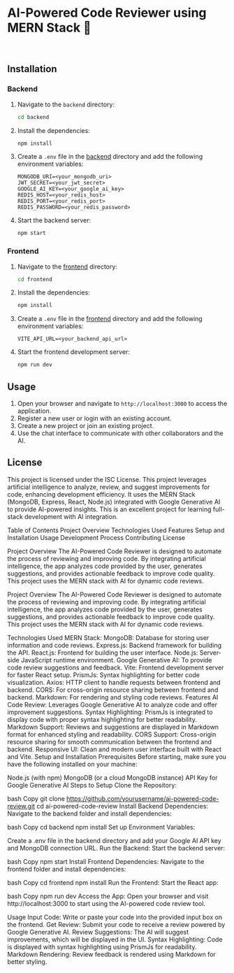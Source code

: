 


<h1>AI-Powered Code Reviewer using MERN Stack 🚀</h1><BR>

## Installation

### Backend

1. Navigate to the `backend` directory:
    ```sh
    cd backend
    ```

2. Install the dependencies:
    ```sh
    npm install
    ```

3. Create a `.env` file in the [backend](http://_vscodecontentref_/38) directory and add the following environment variables:
    ```
    MONGODB_URI=<your_mongodb_uri>
    JWT_SECRET=<your_jwt_secret>
    GOOGLE_AI_KEY=<your_google_ai_key>
    REDIS_HOST=<your_redis_host>
    REDIS_PORT=<your_redis_port>
    REDIS_PASSWORD=<your_redis_password>
    ```

4. Start the backend server:
    ```sh
    npm start
    ```

### Frontend

1. Navigate to the [frontend](http://_vscodecontentref_/39) directory:
    ```sh
    cd frontend
    ```

2. Install the dependencies:
    ```sh
    npm install
    ```

3. Create a `.env` file in the [frontend](http://_vscodecontentref_/40) directory and add the following environment variables:
    ```
    VITE_API_URL=<your_backend_api_url>
    ```

4. Start the frontend development server:
    ```sh
    npm run dev
    ```

## Usage

1. Open your browser and navigate to `http://localhost:3000` to access the application.
2. Register a new user or login with an existing account.
3. Create a new project or join an existing project.
4. Use the chat interface to communicate with other collaborators and the AI.

## License

This project is licensed under the ISC License.
This project leverages artificial intelligence to analyze, review, and suggest improvements for code, enhancing development efficiency. It uses the MERN Stack (MongoDB, Express, React, Node.js) integrated with Google Generative AI to provide AI-powered insights. This is an excellent project for learning full-stack development with AI integration.

Table of Contents
Project Overview
Technologies Used
Features
Setup and Installation
Usage
Development Process
Contributing
License

Project Overview
The AI-Powered Code Reviewer is designed to automate the process of reviewing and improving code. By integrating artificial intelligence, the app analyzes code provided by the user, generates suggestions, and provides actionable feedback to improve code quality. This project uses the MERN stack with AI for dynamic code reviews.

Project Overview
The AI-Powered Code Reviewer is designed to automate the process of reviewing and improving code. By integrating artificial intelligence, the app analyzes code provided by the user, generates suggestions, and provides actionable feedback to improve code quality. This project uses the MERN stack with AI for dynamic code reviews.

Technologies Used
MERN Stack:
MongoDB: Database for storing user information and code reviews.
Express.js: Backend framework for building the API.
React.js: Frontend for building the user interface.
Node.js: Server-side JavaScript runtime environment.
Google Generative AI: To provide code review suggestions and feedback.
Vite: Frontend development server for faster React setup.
PrismJs: Syntax highlighting for better code visualization.
Axios: HTTP client to handle requests between frontend and backend.
CORS: For cross-origin resource sharing between frontend and backend.
Markdown: For rendering and styling code reviews.
Features
AI Code Review: Leverages Google Generative AI to analyze code and offer improvement suggestions.
Syntax Highlighting: PrismJs is integrated to display code with proper syntax highlighting for better readability.
Markdown Support: Reviews and suggestions are displayed in Markdown format for enhanced styling and readability.
CORS Support: Cross-origin resource sharing for smooth communication between the frontend and backend.
Responsive UI: Clean and modern user interface built with React and Vite.
Setup and Installation
Prerequisites
Before starting, make sure you have the following installed on your machine:

Node.js (with npm)
MongoDB (or a cloud MongoDB instance)
API Key for Google Generative AI
Steps to Setup
Clone the Repository:

bash
Copy
git clone https://github.com/yourusername/ai-powered-code-review.git
cd ai-powered-code-review
Install Backend Dependencies: Navigate to the backend folder and install dependencies:

bash
Copy
cd backend
npm install
Set up Environment Variables:

Create a .env file in the backend directory and add your Google AI API key and MongoDB connection URL.
Run the Backend: Start the backend server:

bash
Copy
npm start
Install Frontend Dependencies: Navigate to the frontend folder and install dependencies:

bash
Copy
cd frontend
npm install
Run the Frontend: Start the React app:

bash
Copy
npm run dev
Access the App: Open your browser and visit http://localhost:3000 to start using the AI-powered code review tool.

Usage
Input Code: Write or paste your code into the provided input box on the frontend.
Get Review: Submit your code to receive a review powered by Google Generative AI.
Review Suggestions: The AI will suggest improvements, which will be displayed in the UI.
Syntax Highlighting: Code is displayed with syntax highlighting using PrismJs for readability.
Markdown Rendering: Review feedback is rendered using Markdown for better styling.
